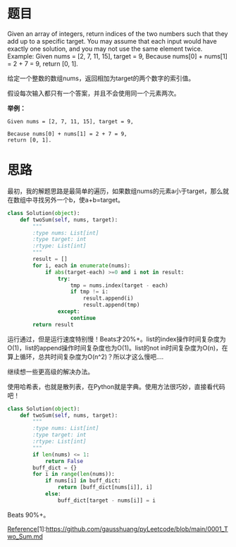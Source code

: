 # 题目
Given an array of integers, return indices of the two numbers such that they add up to a specific target.
You may assume that each input would have exactly one solution, and you may not use the same element twice.
Example:
Given nums = [2, 7, 11, 15], target = 9,
Because nums[0] + nums[1] = 2 + 7 = 9, return [0, 1].

给定一个整数的数组nums，返回相加为target的两个数字的索引值。

假设每次输入都只有一个答案，并且不会使用同一个元素两次。

**举例：**

``` stylus
Given nums = [2, 7, 11, 15], target = 9,

Because nums[0] + nums[1] = 2 + 7 = 9,
return [0, 1].
```

# 思路

最初，我的解题思路是最简单的遍历，如果数组nums的元素a小于target，那么就在数组中寻找另外一个b，使a+b=target。

``` python
class Solution(object):
    def twoSum(self, nums, target):
        """
        :type nums: List[int]
        :type target: int
        :rtype: List[int]
        """
        result = []
        for i, each in enumerate(nums):
            if abs(target-each) >=0 and i not in result:
                try:
                    tmp = nums.index(target - each)
                    if tmp != i:
                        result.append(i)
                        result.append(tmp)
                except:
                    continue
        return result
```

运行通过，但是运行速度特别慢！Beats才20%+。list的index操作时间复杂度为O(1)，list的append操作时间复杂度也为O(1)。list的not in时间复杂度为O(n)，在算上循环，总共时间复杂度为O(n^2)？所以才这么慢吧....

继续想一些更高级的解决办法。

使用哈希表，也就是散列表，在Python就是字典。使用方法很巧妙，直接看代码吧！

``` python
class Solution(object):
    def twoSum(self, nums, target):
        """
        :type nums: List[int]
        :type target: int
        :rtype: List[int]
        """
        if len(nums) <= 1:
            return False
        buff_dict = {}
        for i in range(len(nums)):
            if nums[i] in buff_dict:
                return [buff_dict[nums[i]], i]
            else:
                buff_dict[target - nums[i]] = i
```

Beats 90%+。

[Reference](https://github.com/gausshuang/pyLeetcode/blob/main/0001_Two_Sum.md)[1]:https://github.com/gausshuang/pyLeetcode/blob/main/0001_Two_Sum.md 

